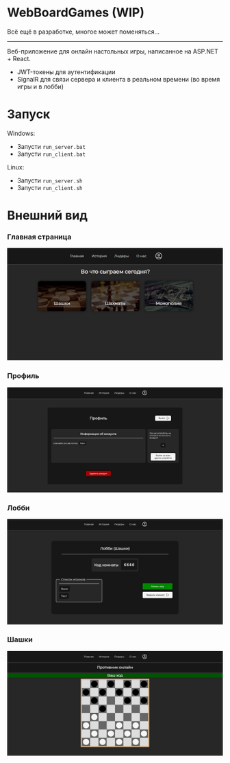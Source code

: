 # WebBoardGames (WIP)

Всё ещё в разработке, многое может поменяться...
***

Веб-приложение для онлайн настольных игры, написанное на ASP.NET + React.

- JWT-токены для аутентификации
- SignalR для связи сервера и клиента в реальном времени (во время игры и в лобби)

# Запуск
Windows:
- Запусти ``run_server.bat``
- Запусти ``run_client.bat``

Linux:
- Запусти ``run_server.sh``
- Запусти ``run_client.sh``

# Внешний вид
### Главная страница
![main.jpg](images/main.jpg)

### Профиль
![profile.jpg](images/profile.jpg)

### Лобби
![lobby.jpg](images/lobby.jpg)

### Шашки
![checkers.jpg](images/checkers.jpg)
